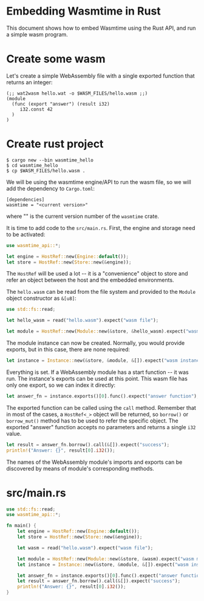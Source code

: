# Embedding Wasmtime in Rust

This document shows how to embed Wasmtime using the Rust API, and run a simple
wasm program.

# Create some wasm

Let's create a simple WebAssembly file with a single exported function that returns an integer:

```wat
(;; wat2wasm hello.wat -o $WASM_FILES/hello.wasm ;;)
(module
  (func (export "answer") (result i32)
     i32.const 42
  )
)
```

# Create rust project

```
$ cargo new --bin wasmtime_hello
$ cd wasmtime_hello
$ cp $WASM_FILES/hello.wasm .
```

We will be using the wasmtime engine/API to run the wasm file, so we will add the dependency to `Cargo.toml`:

```
[dependencies]
wasmtime = "<current version>"
```

where "<current version>" is the current version number of the `wasmtime` crate.

It is time to add code to the `src/main.rs`. First, the engine and storage need to be activated:

```rust
use wasmtime_api::*;

let engine = HostRef::new(Engine::default());
let store = HostRef::new(Store::new(&engine));
```

The `HostRef` will be used a lot -- it is a "convenience" object to store and refer an object between the host and
the embedded environments.

The `hello.wasm` can be read from the file system and provided to the `Module` object constructor as `&[u8]`:

```rust
use std::fs::read;

let hello_wasm = read("hello.wasm").expect("wasm file");

let module = HostRef::new(Module::new(&store, &hello_wasm).expect("wasm module"));
```

The module instance can now be created. Normally, you would provide exports, but in this case, there are none required:

```rust
let instance = Instance::new(&store, &module, &[]).expect("wasm instance");
```

Everything is set. If a WebAssembly module has a start function -- it was run.
The instance's exports can be used at this point. This wasm file has only one export, so we can index it directly:

```rust
let answer_fn = instance.exports()[0].func().expect("answer function");
```

The exported function can be called using the `call` method. Remember that in most of the cases,
a `HostRef<_>` object will be returned, so `borrow()` or `borrow_mut()` method has to be used to refer the
specific object. The exported "answer" function accepts no parameters and returns a single `i32` value.

```rust
let result = answer_fn.borrow().call(&[]).expect("success");
println!("Answer: {}", result[0].i32());
```

The names of the WebAssembly module's imports and exports can be discovered by means of module's corresponding methods.

# src/main.rs

```rust
use std::fs::read;
use wasmtime_api::*;

fn main() {
    let engine = HostRef::new(Engine::default());
    let store = HostRef::new(Store::new(&engine));

    let wasm = read("hello.wasm").expect("wasm file");

    let module = HostRef::new(Module::new(&store, &wasm).expect("wasm module"));
    let instance = Instance::new(&store, &module, &[]).expect("wasm instance");

    let answer_fn = instance.exports()[0].func().expect("answer function");
    let result = answer_fn.borrow().call(&[]).expect("success");
    println!("Answer: {}", result[0].i32());
}
```
